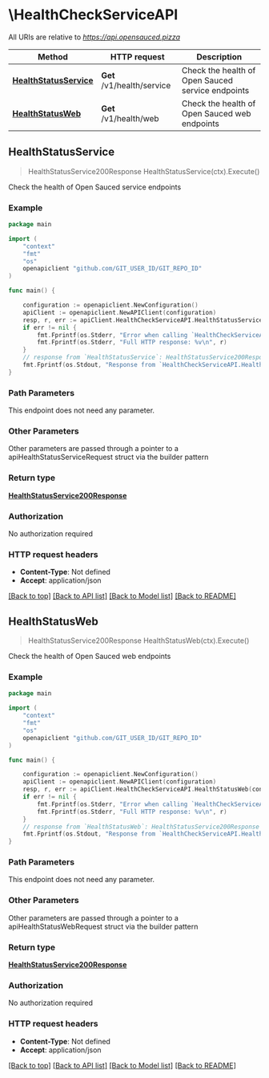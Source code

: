 # \HealthCheckServiceAPI

All URIs are relative to *https://api.opensauced.pizza*

Method | HTTP request | Description
------------- | ------------- | -------------
[**HealthStatusService**](HealthCheckServiceAPI.md#HealthStatusService) | **Get** /v1/health/service | Check the health of Open Sauced service endpoints
[**HealthStatusWeb**](HealthCheckServiceAPI.md#HealthStatusWeb) | **Get** /v1/health/web | Check the health of Open Sauced web endpoints



## HealthStatusService

> HealthStatusService200Response HealthStatusService(ctx).Execute()

Check the health of Open Sauced service endpoints

### Example

```go
package main

import (
    "context"
    "fmt"
    "os"
    openapiclient "github.com/GIT_USER_ID/GIT_REPO_ID"
)

func main() {

    configuration := openapiclient.NewConfiguration()
    apiClient := openapiclient.NewAPIClient(configuration)
    resp, r, err := apiClient.HealthCheckServiceAPI.HealthStatusService(context.Background()).Execute()
    if err != nil {
        fmt.Fprintf(os.Stderr, "Error when calling `HealthCheckServiceAPI.HealthStatusService``: %v\n", err)
        fmt.Fprintf(os.Stderr, "Full HTTP response: %v\n", r)
    }
    // response from `HealthStatusService`: HealthStatusService200Response
    fmt.Fprintf(os.Stdout, "Response from `HealthCheckServiceAPI.HealthStatusService`: %v\n", resp)
}
```

### Path Parameters

This endpoint does not need any parameter.

### Other Parameters

Other parameters are passed through a pointer to a apiHealthStatusServiceRequest struct via the builder pattern


### Return type

[**HealthStatusService200Response**](HealthStatusService200Response.md)

### Authorization

No authorization required

### HTTP request headers

- **Content-Type**: Not defined
- **Accept**: application/json

[[Back to top]](#) [[Back to API list]](../README.md#documentation-for-api-endpoints)
[[Back to Model list]](../README.md#documentation-for-models)
[[Back to README]](../README.md)


## HealthStatusWeb

> HealthStatusService200Response HealthStatusWeb(ctx).Execute()

Check the health of Open Sauced web endpoints

### Example

```go
package main

import (
    "context"
    "fmt"
    "os"
    openapiclient "github.com/GIT_USER_ID/GIT_REPO_ID"
)

func main() {

    configuration := openapiclient.NewConfiguration()
    apiClient := openapiclient.NewAPIClient(configuration)
    resp, r, err := apiClient.HealthCheckServiceAPI.HealthStatusWeb(context.Background()).Execute()
    if err != nil {
        fmt.Fprintf(os.Stderr, "Error when calling `HealthCheckServiceAPI.HealthStatusWeb``: %v\n", err)
        fmt.Fprintf(os.Stderr, "Full HTTP response: %v\n", r)
    }
    // response from `HealthStatusWeb`: HealthStatusService200Response
    fmt.Fprintf(os.Stdout, "Response from `HealthCheckServiceAPI.HealthStatusWeb`: %v\n", resp)
}
```

### Path Parameters

This endpoint does not need any parameter.

### Other Parameters

Other parameters are passed through a pointer to a apiHealthStatusWebRequest struct via the builder pattern


### Return type

[**HealthStatusService200Response**](HealthStatusService200Response.md)

### Authorization

No authorization required

### HTTP request headers

- **Content-Type**: Not defined
- **Accept**: application/json

[[Back to top]](#) [[Back to API list]](../README.md#documentation-for-api-endpoints)
[[Back to Model list]](../README.md#documentation-for-models)
[[Back to README]](../README.md)

